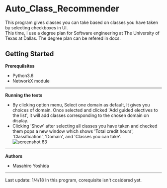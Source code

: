 Auto_Class_Recommender
===============================
This program gives classes you can take based on classes you have taken by selecting checkboxes in UI.    
This time, I use a degree plan for Software engineering at The University of Texas at Dallas.
The degree plan can be refered in docs.

Getting Started
-------------------------------
**Prerequiisites**         
- Python3.6
- NetworkX module
----------------------------
**Running the tests**    
- By clicking option menu, Select one domain as default, It gives you choices of domain. Once selected and clicked 'Add guided electives to the list', it will add classes corresponding to the chosen domain on display.   
- Clicking 'Show' after selecting all classes you have taken and checked them pops a new window which shows 'Total credit hours', 'Classification', 'Domain', and 'Classes you can take'.  
![screenshot 63](https://user-images.githubusercontent.com/33169818/34582746-a4d0e830-f15a-11e7-9fa8-329814f0efcf.png)   
-----------------------------------------
**Authors**    
- Masahiro Yoshida   
---------------------------
Last update: 1/4/18
In this program, corequisite isn't cosidered yet. 
